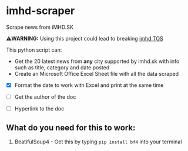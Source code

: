 # imhd-scraper
Scrape news from iMHD.SK

:warning:**WARNING:** Using this project could lead to breaking [imhd TOS](https://imhd.sk/ba/doc/sk/10260/Podmienky-pou%C5%BE%C3%ADvania)

This python script can:
- Get the 20 latest news from **any** city supported by imhd.sk with info such as title, category and date posted
- Create an Microsoft Office Excel Sheet file with all the data scraped

- [x] Format the date to work with Excel and print at the same time
- [ ] Get the author of the doc
- [ ] Hyperlink to the doc


## What do you need for this to work:
1. BeatifulSoup4 - Get this by typing `pip install bf4` into your terminal
